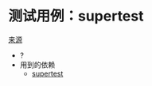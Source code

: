 # 测试用例：supertest
[来源](https://github.com/alsotang/node-lessons/tree/master/lesson8)

* ?
* 用到的依赖
    - [supertest](https://github.com/tj/supertest)